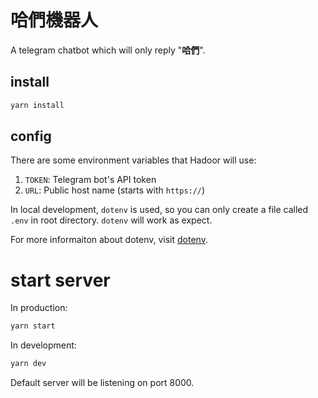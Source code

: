 # 哈們機器人

A telegram chatbot which will only reply "**哈們**".

## install

```bash
yarn install
```

## config

There are some environment variables that Hadoor will use:

1. `TOKEN`: Telegram bot's API token
2. `URL`: Public host name (starts with `https://`)

In local development, `dotenv` is used, so you can only create a file called `.env` in root directory. `dotenv` will work as expect.

For more informaiton about dotenv, visit [dotenv](https://github.com/motdotla/dotenv#readme).

# start server

In production:

```bash
yarn start
```

In development:

```bash
yarn dev
```

Default server will be listening on port 8000.
